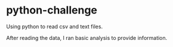 # python-challenge

Using python to read csv and text files.

After reading the data, I ran basic analysis to provide information.
